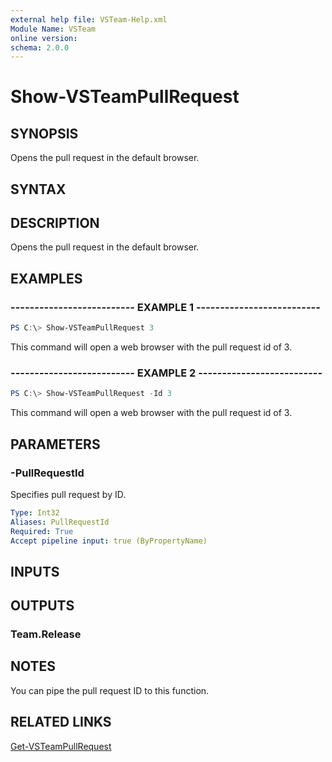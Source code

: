 ```yaml
---
external help file: VSTeam-Help.xml
Module Name: VSTeam
online version:
schema: 2.0.0
---
```


# Show-VSTeamPullRequest

## SYNOPSIS

Opens the pull request in the default browser.

## SYNTAX

## DESCRIPTION

Opens the pull request in the default browser.

## EXAMPLES

### -------------------------- EXAMPLE 1 --------------------------

```PowerShell
PS C:\> Show-VSTeamPullRequest 3
```

This command will open a web browser with the pull request id of 3.

### -------------------------- EXAMPLE 2 --------------------------

```PowerShell
PS C:\> Show-VSTeamPullRequest -Id 3
```

This command will open a web browser with the pull request id of 3.

## PARAMETERS

### -PullRequestId

Specifies pull request by ID.

```yaml
Type: Int32
Aliases: PullRequestId
Required: True
Accept pipeline input: true (ByPropertyName)
```

## INPUTS

## OUTPUTS

### Team.Release

## NOTES

You can pipe the pull request ID to this function.

## RELATED LINKS

[Get-VSTeamPullRequest](Get-VSTeamPullRequest.md)

